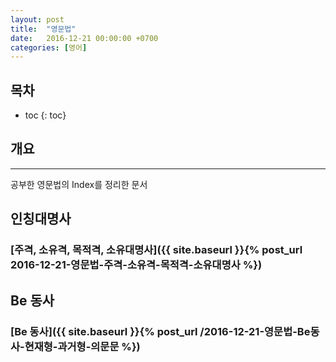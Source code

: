 ```yaml
---
layout: post
title:  "영문법"
date:   2016-12-21 00:00:00 +0700
categories: [영어]
---
```

## 목차

* toc
{: toc}

## 개요 
---
공부한 영문법의 Index를 정리한 문서

## 인칭대명사

### [주격, 소유격, 목적격, 소유대명사]({{ site.baseurl }}{% post_url 2016-12-21-영문법-주격-소유격-목적격-소유대명사 %})

## Be 동사

### [Be 동사]({{ site.baseurl }}{% post_url /2016-12-21-영문법-Be동사-현재형-과거형-의문문 %})